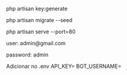 <p>php artisan key:generate</p>
<p>php artisan migrate --seed</p>
<p>php artisan serve --port=80</p>
<p>user: admin@gmail.com</p>
<p>password: admin</p>

<p>Adicionar no .env API_KEY=
BOT_USERNAME=</p>